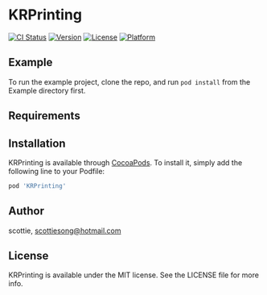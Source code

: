 # KRPrinting

[![CI Status](https://img.shields.io/travis/scottie/KRPrinting.svg?style=flat)](https://travis-ci.org/scottie/KRPrinting)
[![Version](https://img.shields.io/cocoapods/v/KRPrinting.svg?style=flat)](https://cocoapods.org/pods/KRPrinting)
[![License](https://img.shields.io/cocoapods/l/KRPrinting.svg?style=flat)](https://cocoapods.org/pods/KRPrinting)
[![Platform](https://img.shields.io/cocoapods/p/KRPrinting.svg?style=flat)](https://cocoapods.org/pods/KRPrinting)

## Example

To run the example project, clone the repo, and run `pod install` from the Example directory first.

## Requirements

## Installation

KRPrinting is available through [CocoaPods](https://cocoapods.org). To install
it, simply add the following line to your Podfile:

```ruby
pod 'KRPrinting'
```

## Author

scottie, scottiesong@hotmail.com

## License

KRPrinting is available under the MIT license. See the LICENSE file for more info.
